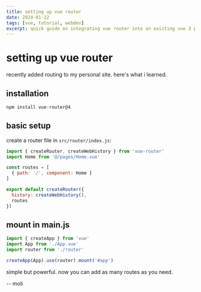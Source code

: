 ```yaml
---
title: setting up vue router
date: 2024-01-22
tags: [vue, tutorial, webdev]
excerpt: quick guide on integrating vue router into an existing vue 3 project.
---
```


# setting up vue router

recently added routing to my personal site. here's what i learned.

## installation

```bash
npm install vue-router@4
```

## basic setup

create a router file in `src/router/index.js`:

```javascript
import { createRouter, createWebHistory } from 'vue-router'
import Home from '@/pages/Home.vue'

const routes = [
  { path: '/', component: Home }
]

export default createRouter({
  history: createWebHistory(),
  routes
})
```

## mount in main.js

```javascript
import { createApp } from 'vue'
import App from './App.vue'
import router from './router'

createApp(App).use(router).mount('#app')
```

simple but powerful. now you can add as many routes as you need.

-- moli